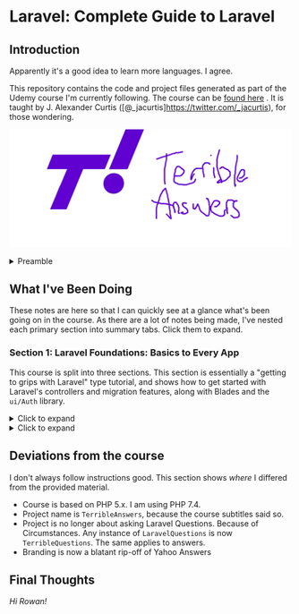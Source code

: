 # Laravel: Complete Guide to Laravel

## Introduction

Apparently it's a good idea to learn more languages. I agree.

This repository contains the code and project files generated as part of the Udemy course I'm currently following. The
course can be
[found here](https://www.udemy.com/course/learning-path-laravel-complete-guide-to-laravel/learn/lecture/9641472#overview)
. It is taught by J. Alexander Curtis ([@_jacurtis]https://twitter.com/_jacurtis), for those wondering.

![Terrible Answers](/_resources/images/terrible.png)


<details> 

<summary> Preamble </summary>

### What is Terrible Answers?

This Laravel crash-course takes you on an adventure building a Yahoo Answers or Stack Exchange style Q&A website. The
course instructor uses the theme of Laravel to build _Laravel Answers_, however when the automagically generated
subtitles in the course said "Terrible Answers", I knew what had to be done.

### Why so much writing?

The ReadMe is mostly for my own benefit, so I can remember what I've been doing. As such, the notes in this readme are
fairly informal. They're basically the types of notes I kept during lectures at uni, but these ones are public... for
reasons.

### Hey! You left some keys there!

Yes. The app key is fine here because it's _not even remotely pretending to be a usable project_. Also, if you do plan
on using this project (why?), change the app key using `php artisan key:generate`. The mailbox keys won't matter, as
Mailtrap allows me to delete the key configuration when I'm done. They only exist out of convenience - it means I don't
have to keep track of two .env files on my work machine, and my home machine. _They have no value, and no harm can be
done with them_. It's just an artifact of convenience for following the Laravel course across two machines.

Should I just... not? Yes. You shouldn't either - the app key is used
for [cookie encryption](https://tighten.co/blog/app-key-and-you/) and that's kind of important for _actual projects_.
Honestly, I forgot that I uploaded my app key until it was too late.

TODO: Remove keys in the final version. Nuke Mailtrap account.

## How to Run

TODO: I'll flesh this out when I've actually finished the project.

## Project Notes

This project was developed in JetBrains PHPStorm, in Windows 10. The guide assumes as such. The webserver is run
with `php artisan serve`

### Software Requirements:

TODO: Ensure this section is accurate when I'm done

- JetBrains PHPStorm
- XAMPP
- PHP 7.4.14
- Composer
- NodeJS

The MySQL installation needs the following properties:

- Username: `root`
- Password: `    `
- Schema: `TerribleLaravel`

Some [PHP skulduggery](https://laravel.com/docs/8.x/authentication) that is required to get this project off the ground:

```
composer require laravel/ui
php artisan ui vue --auth
php artisan migrate
```

</details>

## What I've Been Doing

These notes are here so that I can quickly see at a glance what's been going on in the course. As there are a lot of
notes being made, I've nested each primary section into summary tabs. Click them to expand.

### Section 1: Laravel Foundations: Basics to Every App

This course is split into three sections. This section is essentially a "getting to grips with Laravel" type tutorial,
and shows how to get started with Laravel's controllers and migration features, along with Blades and the `ui/Auth`
library.

<details>

<summary>Click to expand</summary>

#### 1 through 4: Introduction

It was a bit of preamble talking about Laravel, configuration, and why we use MVC stuff. Easy.

#### 5: Setting up some new routes

Apparently the course hasn't been updated for PHP 7.4 yet, but aside from that it was easy enough.

#### 6: Blade (not the vampire slayer)

Started to customise the Welcome Blade, by adding Bootstrap and my own content. Also, a ramble about why we aren't
learning CSS in this course.

#### 7: Blade 2 (still not the vampire slayer)

Template time. In this episode, I split out the Welcome Blade into three components - the `topnav`, the `template`, and
the `welcome` blade. The `template` includes all the CSS imports for the entire site. Nifty!

#### 8: Oh, CRUD.

This time we created some endpoints (a CRUD controller) for resources to manipulate. At present, there is no data or
database to use the CRUD endpoints with.

#### 9: Act Two - The Database Boogie

We set up some Database stuff here. XAMPP SQL FTW.

#### 10: Building Migrations pt 1

Oh. Well, we didn't do anything here.

#### 11: Building Migrations pt 2

But here, I made a migration for the Terrible Questions for users to submit, and then imported it into the MySQL
database using the command `php artisan migrate`

#### 12: Terrible Models

I was introduced to _models_ here. They're how the php code interacts with the database. I think. At any rate, I made a
model for TerribleQuestions and TerribleAnswers. Glorious.

#### 13: Delicious Data

First up, we make a new view. This blade is the `questions.create` blade, and it's where we create questions. Terrible
questions, I hope. We don't yet do anything with the form we just created.

#### 14: Data Data Data

Finally! I'm sending _data_ places! In this case, it's from a form to the back-end. The website now allows me to send
unsanitised data to the database via a POST method at the `questions/create` endpoint. It then redirects the user to the
respective page for the new question, at `questions/show/$id` - however there's no blade here to display the data. 1#15
will surely bring such functionality!

#### 15: Displaying Displaying Displaying

1#15 did indeed bring such functionality.

#### 16: Displayinger Displayinger Displayinger

Now we can view _all_ the records at once, from the questions index page.

#### 17: Pagination

Don't want to view _all_ the records? How about _some_ of the records? At a time. On pages. Buckle up and get paginated,
lad.

#### 18: Technology Connections - part 1

A bit of a talk about database relationships and whatnot. Most of this is stuff I covered at university, so I skimmed
over it. I did set up the `TerribleAnswers` migration at this step though.

#### 19: Technology Connections - part 2

Let's open with a haiku:

```
Lemons, like tables
Are almost always bitter
And I dropped them all.
```

Turns out `php artisan migrate:fresh` is the command you need for that, which I needed to do because I messed the tables
up earlier. Not a big deal, thankfully.

We made another resource controller, and another model. In this lesson, we actually ended up populating both models with
the 1:M relationship betwixt the `TerribleAnswers` and `TerribleQuestions`. This will allow a question to have many
answers mapped against it. Frantabulous.

#### 20: Mirror, Mirror, on the wall, how can I use this app to answer questions?

Wish granted, my sweet river trout. Now you can _submit_ some terrible answers! I actually overcomplicated this a little
bit, and had some fun with blades to split things out into more distinct modules than the course expected of me.
Maintainability!

#### 21:  Hey dude what the h*ck

Fine, now you can _see_ the terrible answers too. Happy?

This section showed me how to utilise the model side of the 1:M relationship I established in Section 1#19. As far as
basic applications go, this one seems to be on the right tracks.

#### 22: Who are you? Laravel Authentication 101

A two-part lesson, how snazzy. The dude talks about how middleware works and what running the authentication add-in
process does to your project.

#### 23: LA101.2

Migrated a couple more tables over. This time, they're the `create_users` and `password_resets` tables. These, along
with the boilerplate code that was generated previously, have made it so that users can register and log in at the
Terrible Answers website. The `auth` UI blades provided by Laravel have been mutilated, so they now fit into my modified
versions nicely.

#### 24: Fool of a Took...

The guy rambled at me for like 7 minutes about how users expect a password reset process to work. I registered for
Mailtrap, and put all the auth tokens into the project.

#### 25: ... can now reset his password

Spent some time wrestling the mail spoofing service, only for it to end up being the work firewall ruining my day. I
went on to protect the website under the `auth` middleware! Heck yeah! Next step involves setting permissions for
different users, as the system currently only recognises `logged in` and `not logged in`. I also updated a couple blades
to use the template generated previously in the project, and added the PHP.ini file I'm using here (so I can get it
running at home quicklier).

#### 26: Owning Things Is Fun...

We jumped in with updating a couple of models to establish user->submission relationships, then created migrations to
complement them. After adding a line into the `store` methods of the controllers, we now have some functional user
association. This new data is now handily displayed in the blades. Unfortunately that doesn't restrict access - yet.
Update functionality coming Soon.

#### 27: ...But Keeping Them Is Funner

Up until now, our web service didn't offer a way to edit questions. This lecture discusses this flaw, and shows how to
fix it. Neat.

#### 28: oh no

I'll go back and fix this later. I was having issues with calling `$answer->question->title` for some reason.

TODO: Debug 1#27 and 1#28

#### 29: Eager Loading

</details>

<details>

### Intermediate Laravel: Adding Popular Features to Our Apps

The numbering continues onward from 1#x - so the first chapter in this continued story will be 2#30. Which makes sense,
right? Good. Onwards and downwards, into the Mines of Moria!

<summary> Click to expand </summary>

#### 30: Course Overview

</details>

## Deviations from the course

I don't always follow instructions good. This section shows _where_ I differed from the provided material.

- Course is based on PHP 5.x. I am using PHP 7.4.
- Project name is `TerribleAnswers`, because the course subtitles said so.
- Project is no longer about asking Laravel Questions. Because of Circumstances. Any instance of `LaravelQuestions` is
  now `TerribleQuestions`. The same applies to answers.
- Branding is now a blatant rip-off of Yahoo Answers

## Final Thoughts

_Hi Rowan!_